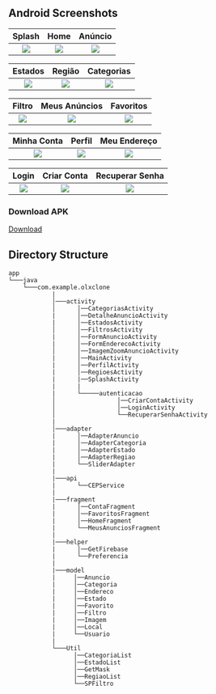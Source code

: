 ## Android Screenshots

  Splash                 |   Home        |  Anúncio
:-------------------------:|:-------------------------:|:-------------------------:
![](https://i.imgur.com/ffK3mlX.jpg)|![](https://i.imgur.com/Iu2RsEq.jpg)|![](https://i.imgur.com/CRi7Sy3.jpg)

  Estados                 |   Região         |  Categorias
:-------------------------:|:-------------------------:|:-------------------------:
![](https://i.imgur.com/THGLW8a.jpg)|![](https://i.imgur.com/aBrhlYl.jpg)|![](https://i.imgur.com/QHwGAHt.jpg)

  Filtro                 |   Meus Anúncios        |  Favoritos
:-------------------------:|:-------------------------:|:-------------------------:
![](https://i.imgur.com/EGTIBbD.jpg)|![](https://i.imgur.com/mmxlSO7.jpg)|![](https://i.imgur.com/4TpUL2A.jpg)

  Minha Conta                 |   Perfil        |  Meu Endereço
:-------------------------:|:-------------------------:|:-------------------------:
![](https://i.imgur.com/Ww4H7xh.jpg)|![](https://i.imgur.com/RfM9Mtf.jpg)|![](https://i.imgur.com/L18ZrSC.jpg)

  Login                |   Criar Conta        |  Recuperar Senha
:-------------------------:|:-------------------------:|:-------------------------:
![](https://i.imgur.com/Z8zHOpN.jpg)|![](https://i.imgur.com/eRhr69p.jpg)|![](https://i.imgur.com/fbC5F1f.jpg)

### Download APK
[Download](https://github.com/ArleyPereira/Delivery/blob/master/Delivery.apk)

## Directory Structure
```
app
└───java
    └───com.example.olxclone
            |
            │───activity
            │      │──CategoriasActivity
            |      │──DetalheAnuncioActivity
            |      │──EstadosActivity
            │      │──FiltrosActivity
            |      │──FormAnuncioActivity
            |      │──FormEnderecoActivity
            │      │──ImagemZoomAnuncioActivity
            |      │──MainActivity
            |      │──PerfilActivity
            |      │──RegioesActivity
            |      |──SplashActivity
            |      |
            |      └─────autenticacao
            │                 │──CriarContaActivity
            │                 │──LoginActivity
            │                 └──RecuperarSenhaActivity
            |
            │───adapter
            |      │──AdapterAnuncio
            |      │──AdapterCategoria
            |      │──AdapterEstado
            |      │──AdapterRegiao
            |      └──SliderAdapter
            |
            |───api
            |      └──CEPService
            |
            |───fragment
            |      │──ContaFragment
            |      │──FavoritosFragment
            |      │──HomeFragment
            |      └──MeusAnunciosFragment
            |
            |───helper
            |      │──GetFirebase
            |      └──Preferencia
            |
            |───model
            |     │──Anuncio
            |     │──Categoria
            |     │──Endereco
            |     │──Estado
            |     │──Favorito
            |     │──Filtro
            |     │──Imagem
            |     │──Local
            |     └──Usuario
            |
            └───Util
                  │──CategoriaList
                  │──EstadoList
                  │──GetMask
                  │──RegiaoList
                  └──SPFiltro
```
